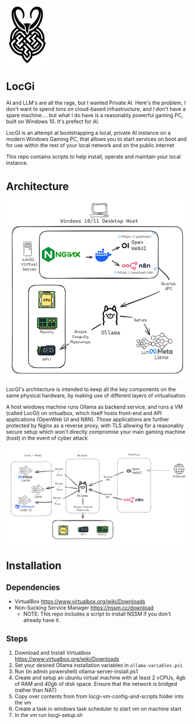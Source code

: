 
![logo](documentation\locgi-logo-trans-small.png)

# LocGi
AI and LLM's are all the rage, but I wanted Private AI. Here's the problem, I don't want to spend tons on cloud-based infrastructure, and I don't have a spare machine.... but what I do have is a reasonably powerful gaming PC, built on Windows 10. It's prefect for AI.

LocGI is an attempt at bootstrapping a local, private AI instance on a modern Windows Gaming PC, that allows you to start services on boot and for use within the rest of your local network and on the public internet

This repo contains scripts to help install, operate and maintain your local instance. 

# Architecture
![hosting architecture](documentation\host-architecture.png)

LocGI's architecture is intended to keep all the key components on the same physical hardware, by making use of different layers of virtualisation.

A host windows machine runs Ollama as backend service, and runs a VM (called LocGI) on virtualbox, which itself hosts front-end and API applications (OpenWeb UI and N8N). Those applications are further protected by Nginx as a reverse proxy, with TLS allowing for a reasonably secure setup which won't directly compromise your main gaming machine (host) in the event of cyber attack


![service architecture](documentation\service-architecture.png)

# Installation
 
## Dependencies
- VirtualBox https://www.virtualbox.org/wiki/Downloads
- Non-Sucking Service Manager https://nssm.cc/download
    - NOTE: This repo includes a script to install NSSM if you don't already have it.

## Steps
1. Download and Install Virtualbox https://www.virtualbox.org/wiki/Downloads
2. Set your desired Ollama installation variables in `ollama-variables.ps1`
3. Run (in admin powershell) ollama-server-install.ps1
5. Create and setup an ubuntu virtual machine with at least 2 vCPUs, 4gb of RAM and 40gb of disk space. Ensure that the network is bridged (rather than NAT)
6. Copy over contents from from locgi-vm-config-and-scripts folder into the vm
5. Create a task in windows task scheduler to start vm on machine start
7. In the vm run locgi-setup.sh






